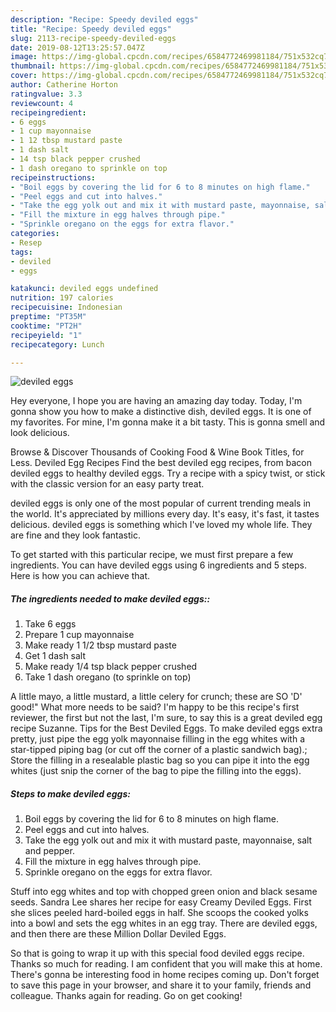 ```yaml
---
description: "Recipe: Speedy deviled eggs"
title: "Recipe: Speedy deviled eggs"
slug: 2113-recipe-speedy-deviled-eggs
date: 2019-08-12T13:25:57.047Z
image: https://img-global.cpcdn.com/recipes/6584772469981184/751x532cq70/deviled-eggs-recipe-main-photo.jpg
thumbnail: https://img-global.cpcdn.com/recipes/6584772469981184/751x532cq70/deviled-eggs-recipe-main-photo.jpg
cover: https://img-global.cpcdn.com/recipes/6584772469981184/751x532cq70/deviled-eggs-recipe-main-photo.jpg
author: Catherine Horton
ratingvalue: 3.3
reviewcount: 4
recipeingredient:
- 6 eggs
- 1 cup mayonnaise
- 1 12 tbsp mustard paste
- 1 dash salt
- 14 tsp black pepper crushed
- 1 dash oregano to sprinkle on top
recipeinstructions:
- "Boil eggs by covering the lid for 6 to 8 minutes on high flame."
- "Peel eggs and cut into halves."
- "Take the egg yolk out and mix it with mustard paste, mayonnaise, salt and pepper."
- "Fill the mixture in egg halves through pipe."
- "Sprinkle oregano on the eggs for extra flavor."
categories:
- Resep
tags:
- deviled
- eggs

katakunci: deviled eggs undefined
nutrition: 197 calories
recipecuisine: Indonesian
preptime: "PT35M"
cooktime: "PT2H"
recipeyield: "1"
recipecategory: Lunch

---
```



![deviled eggs](https://img-global.cpcdn.com/recipes/6584772469981184/751x532cq70/deviled-eggs-recipe-main-photo.jpg)

Hey everyone, I hope you are having an amazing day today. Today, I'm gonna show you how to make a distinctive dish, deviled eggs. It is one of my favorites. For mine, I'm gonna make it a bit tasty. This is gonna smell and look delicious.

Browse &amp; Discover Thousands of Cooking Food &amp; Wine Book Titles, for Less. Deviled Egg Recipes Find the best deviled egg recipes, from bacon deviled eggs to healthy deviled eggs. Try a recipe with a spicy twist, or stick with the classic version for an easy party treat.

deviled eggs is only one of the most popular of current trending meals in the world. It's appreciated by millions every day. It's easy, it's fast, it tastes delicious. deviled eggs is something which I've loved my whole life. They are fine and they look fantastic.


To get started with this particular recipe, we must first prepare a few ingredients. You can have deviled eggs using 6 ingredients and 5 steps. Here is how you can achieve that.

##### The ingredients needed to make deviled eggs::

1. Take 6 eggs
1. Prepare 1 cup mayonnaise
1. Make ready 1 1/2 tbsp mustard paste
1. Get 1 dash salt
1. Make ready 1/4 tsp black pepper crushed
1. Take 1 dash oregano (to sprinkle on top)


A little mayo, a little mustard, a little celery for crunch; these are SO &#39;D&#39; good!&#34; What more needs to be said? I&#39;m happy to be this recipe&#39;s first reviewer, the first but not the last, I&#39;m sure, to say this is a great deviled egg recipe Suzanne. Tips for the Best Deviled Eggs. To make deviled eggs extra pretty, just pipe the egg yolk mayonnaise filling in the egg whites with a star-tipped piping bag (or cut off the corner of a plastic sandwich bag).; Store the filling in a resealable plastic bag so you can pipe it into the egg whites (just snip the corner of the bag to pipe the filling into the eggs). 

##### Steps to make deviled eggs:

1. Boil eggs by covering the lid for 6 to 8 minutes on high flame.
1. Peel eggs and cut into halves.
1. Take the egg yolk out and mix it with mustard paste, mayonnaise, salt and pepper.
1. Fill the mixture in egg halves through pipe.
1. Sprinkle oregano on the eggs for extra flavor.


Stuff into egg whites and top with chopped green onion and black sesame seeds. Sandra Lee shares her recipe for easy Creamy Deviled Eggs. First she slices peeled hard-boiled eggs in half. She scoops the cooked yolks into a bowl and sets the egg whites in an egg tray. There are deviled eggs, and then there are these Million Dollar Deviled Eggs. 

So that is going to wrap it up with this special food deviled eggs recipe. Thanks so much for reading. I am confident that you will make this at home. There's gonna be interesting food in home recipes coming up. Don't forget to save this page in your browser, and share it to your family, friends and colleague. Thanks again for reading. Go on get cooking!
